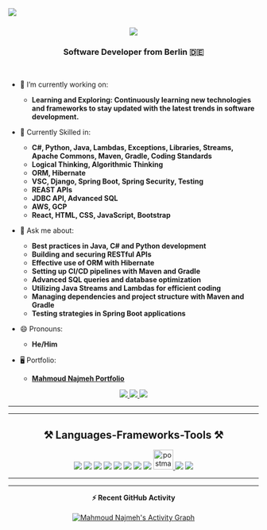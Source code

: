 <img align="left" src="https://img.shields.io/badge/visitors-1120-blue" />
<h1 align="center">
    <img src="https://readme-typing-svg.herokuapp.com/?font=Righteous&size=35&center=true&vCenter=true&width=500&height=70&duration=4000&color=%230A74DA&lines=Hi+There!+👋;+I'm+Mahmoud+Najmeh!;">

</h1>
<h3 align="center">Software Developer from Berlin 🇩🇪</h3>
<br/>

- 🔭 I’m currently working on:
    - **Learning and Exploring: Continuously learning new technologies and frameworks to stay updated with the latest trends in software development.**
- 🌱 Currently Skilled in:
    - **C#, Python, Java, Lambdas, Exceptions, Libraries, Streams, Apache Commons, Maven, Gradle, Coding Standards**
    - **Logical Thinking, Algorithmic Thinking**
    - **ORM, Hibernate**
    - **VSC, Django, Spring Boot, Spring Security, Testing**
    - **REAST APIs**
    -  **JDBC API, Advanced SQL**
    -  **AWS, GCP**
    -  **React, HTML, CSS, JavaScript, Bootstrap**
- 💬 Ask me about:
    - **Best practices in Java, C# and Python development**
    - **Building and securing RESTful APIs**
    - **Effective use of ORM with Hibernate**
    - **Setting up CI/CD pipelines with Maven and Gradle**
    - **Advanced SQL queries and database optimization**
    - **Utilizing Java Streams and Lambdas for efficient coding**
    - **Managing dependencies and project structure with Maven and Gradle**
    - **Testing strategies in Spring Boot applications**

- 😄 Pronouns:
    -  **He/Him**
- 🖥️ Portfolio:
    -  **[Mahmoud Najmeh Portfolio](https://mn10101.github.io/portfolio-mn/)**
</div>
<div align="center"> 
  <a href="mailto:mn.de@outlook.com">
    <img src="https://img.shields.io/badge/Outlook-0078D4?style=for-the-badge&logo=microsoft-outlook&logoColor=white" />
  </a>
  <a href="https://www.linkedin.com/in/mahmoud-najmeh-b53172211?utm_source=share&utm_campaign=share_via&utm_content=profile&utm_medium=ios_app" target="_blank">
    <img src="https://img.shields.io/badge/LinkedIn-0077B5?style=for-the-badge&logo=linkedin&logoColor=white" />
  </a>
  <a href="https://www.xing.com/profile/Mahmoud_Najmeh031649/web_profiles" target="_blank">
    <img src="https://img.shields.io/badge/Xing-006567?style=for-the-badge&logo=xing&logoColor=white" />
  </a>

</div>
<hr/>
<hr/>
<h2 align="center">⚒️ Languages-Frameworks-Tools ⚒️</h2>
<div align="center">
    <img src="https://skillicons.dev/icons?i=java,spring,mysql,postgresql,windows,linux,apple" />
    <img src="https://skillicons.dev/icons?i=javascript,bootstrap,css,html" />
    <img src="https://img.icons8.com/color/48/000000/thymeleaf.png" />
    <img src="https://skillicons.dev/icons?i=github,vscode" />
    <img src="https://img.icons8.com/color/48/000000/intellij-idea.png" />
    <img src="https://skillicons.dev/icons?i=eclipse" />
    <img src="https://img.icons8.com/color/48/000000/c-sharp-logo.png" />
   <img src="https://skillicons.dev/icons?i=php" />
    <a href="https://postman.com" target="_blank" rel="noreferrer"> <img src="https://www.vectorlogo.zone/logos/getpostman/getpostman-icon.svg" alt="postman" width="40" height="40"/> </a>
    <img src="https://img.icons8.com/color/48/000000/amazon-web-services.png" />
    <img src="https://img.icons8.com/color/48/000000/google-cloud-platform.png" /><br/>
    <hr/>
<hr/>
<summary><b>⚡ Recent GitHub Activity</b></summary>
  <br/>
   <a href="https://github.com/MN10101"><img alt="Mahmoud Najmeh's Activity Graph" src="https://github-readme-activity-graph.vercel.app/graph?username=uraniumkid30&custom_title=Mahmoud's%20Contribution%20Graph&theme=vue" /></a>
  <br/>

</div>
<br/>
